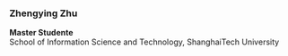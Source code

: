 ### Zhengying Zhu
**Master Studente**  
School of Information Science and Technology, ShanghaiTech University  

